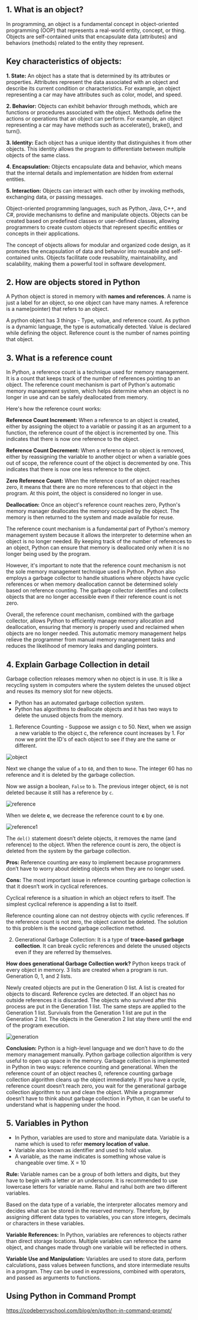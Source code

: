 ## 1. What is an object?
In programming, an object is a fundamental concept in object-oriented programming (OOP) that represents a real-world entity, concept, or thing. Objects are self-contained units that encapsulate data (attributes) and behaviors (methods) related to the entity they represent.

## Key characteristics of objects:
**1. State:** An object has a state that is determined by its attributes or properties. Attributes represent the data associated with an object and describe its current condition or characteristics. For example, an object representing a car may have attributes such as color, model, and speed.

**2. Behavior:** Objects can exhibit behavior through methods, which are functions or procedures associated with the object. Methods define the actions or operations that an object can perform. For example, an object representing a car may have methods such as accelerate(), brake(), and turn().

**3. Identity:** Each object has a unique identity that distinguishes it from other objects. This identity allows the program to differentiate between multiple objects of the same class. 

**4. Encapsulation:** Objects encapsulate data and behavior, which means that the internal details and implementation are hidden from external entities. 

**5. Interaction:** Objects can interact with each other by invoking methods, exchanging data, or passing messages. 

Object-oriented programming languages, such as Python, Java, C++, and C#, provide mechanisms to define and manipulate objects. Objects can be created based on predefined classes or user-defined classes, allowing programmers to create custom objects that represent specific entities or concepts in their applications.

The concept of objects allows for modular and organized code design, as it promotes the encapsulation of data and behavior into reusable and self-contained units. Objects facilitate code reusability, maintainability, and scalability, making them a powerful tool in software development.

## 2. How are objects stored in Python
A Python object is stored in memory with **names and references**. 
A name is just a label for an object, so one object can have many names. 
A reference is a name(pointer) that refers to an object.

A python object has 3 things -  Type, value, and reference count. As python is a dynamic language, the type is automatically detected. Value is 
declared while defining the object. Reference count is the number of names pointing that object. 

## 3. What is a reference count
In Python, a reference count is a technique used for memory management. It is a count that keeps track of the number of references pointing to an object. The reference count mechanism is part of Python's automatic memory management system, which helps determine when an object is no longer in use and can be safely deallocated from memory.

Here's how the reference count works:

**Reference Count Increment:** When a reference to an object is created, either by assigning the object to a variable or passing it as an argument to a function, the reference count of the object is incremented by one. This indicates that there is now one reference to the object.

**Reference Count Decrement:** When a reference to an object is removed, either by reassigning the variable to another object or when a variable goes out of scope, the reference count of the object is decremented by one. This indicates that there is now one less reference to the object.

**Zero Reference Count:** When the reference count of an object reaches zero, it means that there are no more references to that object in the program. At this point, the object is considered no longer in use.

**Deallocation:** Once an object's reference count reaches zero, Python's memory manager deallocates the memory occupied by the object. The memory is then returned to the system and made available for reuse.

The reference count mechanism is a fundamental part of Python's memory management system because it allows the interpreter to determine when an object is no longer needed. By keeping track of the number of references to an object, Python can ensure that memory is deallocated only when it is no longer being used by the program.

However, it's important to note that the reference count mechanism is not the sole memory management technique used in Python. Python also employs a garbage collector to handle situations where objects have cyclic references or when memory deallocation cannot be determined solely based on reference counting. The garbage collector identifies and collects objects that are no longer accessible even if their reference count is not zero.

Overall, the reference count mechanism, combined with the garbage collector, allows Python to efficiently manage memory allocation and deallocation, ensuring that memory is properly used and reclaimed when objects are no longer needed. This automatic memory management helps relieve the programmer from manual memory management tasks and reduces the likelihood of memory leaks and dangling pointers.

## 4. Explain Garbage Collection in detail
Garbage collection releases memory when no object is in use. It is like a recycling system in computers where the system deletes the unused object and 
reuses its memory slot for new objects.

- Python has an automated garbage collection system.
- Python has algorithms to deallocate objects and it has two ways to delete the unused objects from the memory.

1. Reference Counting - Suppose we assign c to 50. Next, when we assign a new variable to the object c, the reference count increases by 1.
For now we print the ID's of each object to see if they are the same or different.

![object](https://github.com/samueldsingh/python-dev-90-days-bootcamp/assets/62851341/12f8cb3e-3933-43e2-b987-ba00e9be0474)

Next we change the value of ```a``` to ```60```, and then to ```None```. The integer 60 has no reference and it is deleted by the garbage collection.

Now we assign a boolean, ```False``` to ```b```. The previous integer object, ```60``` is not deleted because it still has a reference by ```c```.

![reference](https://github.com/samueldsingh/python-dev-90-days-bootcamp/assets/62851341/ba8519dc-d611-4339-b26b-abebabc7762d)

When we delete **c**, we decrease the reference count to **c** by one.

![reference1](https://github.com/samueldsingh/python-dev-90-days-bootcamp/assets/62851341/10d08de5-dcdc-4476-af1f-c8bf7d2a6569)

The ```del()``` statement doesn’t delete objects, it removes the name (and reference) to the object. When the reference count is zero, the object is deleted from the system by the garbage collection.

**Pros:** Reference counting are easy to implement because programmers don’t have to worry about deleting objects when they are no longer used. 

**Cons:** The most important issue in reference counting garbage collection is that it doesn’t work in cyclical references.

Cyclical reference is a situation in which an object refers to itself. The simplest cyclical reference is appending a list to itself.

Reference counting alone can not destroy objects with cyclic references. If the reference count is not zero, the object cannot be deleted. The solution 
to this problem is the second garbage collection method.

2. Generational Garbage Collection:
It is a type of **trace-based garbage collection**. It can break cyclic references and delete the unused objects even if they are referred by themselves.

**How does generational Garbage Collection work?**
Python keeps track of every object in memory. 3 lists are created when a program is run. Generation 0, 1, and 2 lists.

Newly created objects are put in the Generation 0 list. A list is created for objects to discard. Reference cycles are detected. If an object has no outside references it is discarded. The objects who survived after this process are put in the Generation 1 list. The same steps are applied to the Generation 1 list. Survivals from the Generation 1 list are put in the Generation 2 list. The objects in the Generation 2 list stay there until the end of the program execution.

![generation](https://github.com/samueldsingh/python-dev-90-days-bootcamp/assets/62851341/d0b300cb-ea82-4de3-9875-cbfd8d8bbdae)

**Conclusion:**
Python is a high-level language and we don’t have to do the memory management manually. Python garbage collection algorithm is very useful to open up space in the memory. Garbage collection is implemented in Python in two ways: reference counting and generational. When the reference count of an object reaches 0, reference counting garbage collection algorithm cleans up the object immediately. If you have a cycle, reference count doesn’t reach zero, you wait for the generational garbage collection algorithm to run and clean the object. While a programmer doesn’t have to think about garbage collection in Python, it can be useful to understand what is happening under the hood.

## 5. Variables in Python
-	In Python, variables are used to store and manipulate data. Variable is a name which is used to refer **memory location of value**. 
-	Variable also known as identifier and used to hold value.
-	A variable, as the name indicates is something whose value is changeable over time.  X = 10

**Rule:** Variable names can be a group of both letters and digits, but they have to begin with a letter or an underscore. It is recommended to use lowercase letters for variable name. Rahul and rahul both are two different variables.

Based on the data type of a variable, the interpreter allocates memory and decides what can be stored in the reserved memory. Therefore, by assigning different data types to variables, you can store integers, decimals or characters in these variables.

**Variable References:** In Python, variables are references to objects rather than direct storage locations. Multiple variables can reference the same object, and changes made through one variable will be reflected in others.

**Variable Use and Manipulation:** Variables are used to store data, perform calculations, pass values between functions, and store intermediate results in a program. They can be used in expressions, combined with operators, and passed as arguments to functions.

## Using Python in Command Prompt
https://codeberryschool.com/blog/en/python-in-command-prompt/
